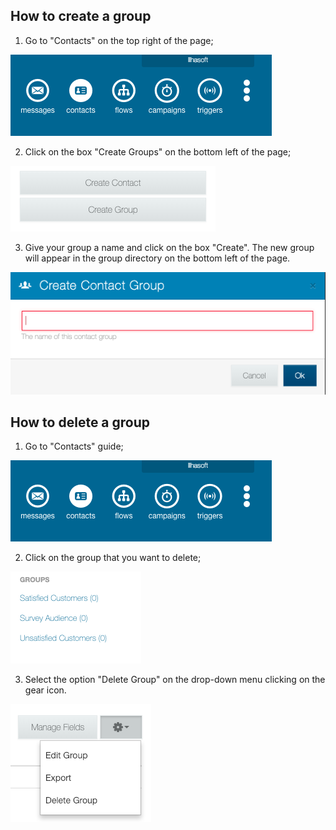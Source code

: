 ## How to create a group

1. Go to "Contacts" on the top right of the page;

![](/img/groups/contact.png)

2. Click on the box "Create Groups" on the bottom left of the page;

![](/img/groups/create_contact.png)

3. Give your group a name and click on the box "Create". The new group will appear in the group directory on the bottom left of the page.

![](/img/groups/Create_group.png)

## How to delete a group

1. Go to "Contacts" guide;

![](/img/groups/contact.png)

2. Click on the group that you want to delete;

![](/img/groups/groups.png)

3. Select the option "Delete Group" on the drop-down menu clicking on the gear icon.

![](/img/groups/Delete_group.png)